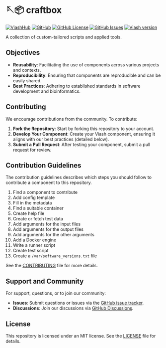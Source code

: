 

# 🪡📦 craftbox

[![ViashHub](https://img.shields.io/badge/ViashHub-craftbox-7a4baa.png)](https://web.viash-hub.com/packages/craftbox)
[![GitHub](https://img.shields.io/badge/GitHub-viash--hub%2Fcraftbox-blue.png)](https://github.com/viash-hub/craftbox)
[![GitHub
License](https://img.shields.io/github/license/viash-hub/craftbox.png)](https://github.com/viash-hub/craftbox/blob/main/LICENSE)
[![GitHub
Issues](https://img.shields.io/github/issues/viash-hub/craftbox.png)](https://github.com/viash-hub/craftbox/issues)
[![Viash
version](https://img.shields.io/badge/Viash-v0.9.0--RC6-blue)](https://viash.io)

A collection of custom-tailored scripts and applied tools.

## Objectives

- **Reusability**: Facilitating the use of components across various
  projects and contexts.
- **Reproducibility**: Ensuring that components are reproducible and can
  be easily shared.
- **Best Practices**: Adhering to established standards in software
  development and bioinformatics.

## Contributing

We encourage contributions from the community. To contribute:

1.  **Fork the Repository**: Start by forking this repository to your
    account.
2.  **Develop Your Component**: Create your Viash component, ensuring it
    aligns with our best practices (detailed below).
3.  **Submit a Pull Request**: After testing your component, submit a
    pull request for review.

## Contribution Guidelines

The contribution guidelines describes which steps you should follow to
contribute a component to this repository.

1.  Find a component to contribute
2.  Add config template
3.  Fill in the metadata
4.  Find a suitable container
5.  Create help file
6.  Create or fetch test data
7.  Add arguments for the input files
8.  Add arguments for the output files
9.  Add arguments for the other arguments
10. Add a Docker engine
11. Write a runner script
12. Create test script
13. Create a `/var/software_versions.txt` file

See the
[CONTRIBUTING](https://github.com/viash-hub/craftbox/blob/main/CONTRIBUTING.md)
file for more details.

## Support and Community

For support, questions, or to join our community:

- **Issues**: Submit questions or issues via the [GitHub issue
  tracker](https://github.com/viash-hub/craftbox/issues).
- **Discussions**: Join our discussions via [GitHub
  Discussions](https://github.com/viash-hub/craftbox/discussions).

## License

This repository is licensed under an MIT license. See the
[LICENSE](https://github.com/viash-hub/craftbox/blob/main/LICENSE) file
for details.
